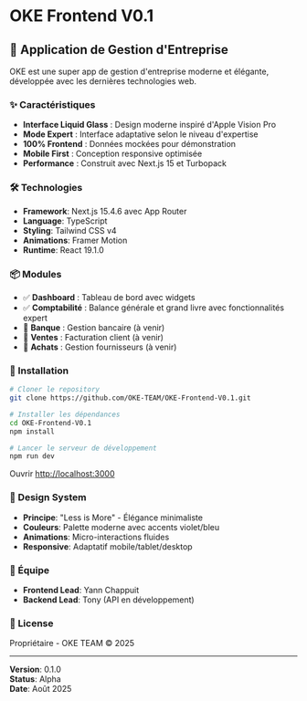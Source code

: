 # OKE Frontend V0.1

## 🚀 Application de Gestion d'Entreprise

OKE est une super app de gestion d'entreprise moderne et élégante, développée avec les dernières technologies web.

### ✨ Caractéristiques

- **Interface Liquid Glass** : Design moderne inspiré d'Apple Vision Pro
- **Mode Expert** : Interface adaptative selon le niveau d'expertise
- **100% Frontend** : Données mockées pour démonstration
- **Mobile First** : Conception responsive optimisée
- **Performance** : Construit avec Next.js 15 et Turbopack

### 🛠 Technologies

- **Framework**: Next.js 15.4.6 avec App Router
- **Language**: TypeScript
- **Styling**: Tailwind CSS v4
- **Animations**: Framer Motion
- **Runtime**: React 19.1.0

### 📦 Modules

- ✅ **Dashboard** : Tableau de bord avec widgets
- ✅ **Comptabilité** : Balance générale et grand livre avec fonctionnalités expert
- 🚧 **Banque** : Gestion bancaire (à venir)
- 🚧 **Ventes** : Facturation client (à venir)
- 🚧 **Achats** : Gestion fournisseurs (à venir)

### 🚀 Installation

```bash
# Cloner le repository
git clone https://github.com/OKE-TEAM/OKE-Frontend-V0.1.git

# Installer les dépendances
cd OKE-Frontend-V0.1
npm install

# Lancer le serveur de développement
npm run dev
```

Ouvrir [http://localhost:3000](http://localhost:3000)

### 🎨 Design System

- **Principe**: "Less is More" - Élégance minimaliste
- **Couleurs**: Palette moderne avec accents violet/bleu
- **Animations**: Micro-interactions fluides
- **Responsive**: Adaptatif mobile/tablet/desktop

### 👥 Équipe

- **Frontend Lead**: Yann Chappuit
- **Backend Lead**: Tony (API en développement)

### 📝 License

Propriétaire - OKE TEAM © 2025

---

**Version**: 0.1.0  
**Status**: Alpha  
**Date**: Août 2025
